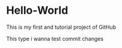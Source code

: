 # Hello-World
This is my first and tutorial project of GitHub

This type i wanna test commit changes
